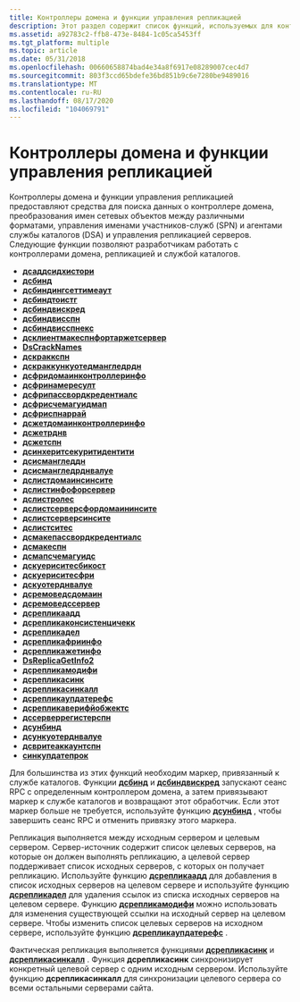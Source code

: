 ```yaml
---
title: Контроллеры домена и функции управления репликацией
description: Этот раздел содержит список функций, используемых для контроллера домена и управления репликацией.
ms.assetid: a92783c2-ffb8-473e-8484-1c05ca5453ff
ms.tgt_platform: multiple
ms.topic: article
ms.date: 05/31/2018
ms.openlocfilehash: 00660658874bad4e34a8f6917e08289007cec4d7
ms.sourcegitcommit: 803f3ccd65bdefe36bd851b9c6e7280be9489016
ms.translationtype: MT
ms.contentlocale: ru-RU
ms.lasthandoff: 08/17/2020
ms.locfileid: "104069791"
---
```

# <a name="domain-controller-and-replication-management-functions"></a>Контроллеры домена и функции управления репликацией

Контроллеры домена и функции управления репликацией предоставляют средства для поиска данных о контроллере домена, преобразования имен сетевых объектов между различными форматами, управления именами участников-служб (SPN) и агентами службы каталогов (DSA) и управления репликацией серверов. Следующие функции позволяют разработчикам работать с контроллерами домена, репликацией и службой каталогов.

-   [**дсаддсидхистори**](/windows/desktop/api/Ntdsapi/nf-ntdsapi-dsaddsidhistorya)
-   [**дсбинд**](/windows/desktop/api/Ntdsapi/nf-ntdsapi-dsbinda)
-   [**дсбиндингсеттимеаут**](/windows/desktop/api/Ntdsapi/nf-ntdsapi-dsbindingsettimeout)
-   [**дсбиндтоистг**](/windows/desktop/api/Ntdsapi/nf-ntdsapi-dsbindtoistga)
-   [**дсбиндвискред**](/windows/desktop/api/Ntdsapi/nf-ntdsapi-dsbindwithcreda)
-   [**дсбиндвисспн**](/windows/desktop/api/Ntdsapi/nf-ntdsapi-dsbindwithspna)
-   [**дсбиндвисспнекс**](/windows/desktop/api/Ntdsapi/nf-ntdsapi-dsbindwithspnexa)
-   [**дсклиентмакеспнфортаржетсервер**](/windows/desktop/api/Ntdsapi/nf-ntdsapi-dsclientmakespnfortargetservera)
-   [**DsCrackNames**](/windows/desktop/api/Ntdsapi/nf-ntdsapi-dscracknamesa)
-   [**дскраккспн**](/windows/desktop/api/Dsparse/nf-dsparse-dscrackspna)
-   [**дскраккункуотедмангледрдн**](/windows/desktop/api/Dsparse/nf-dsparse-dscrackunquotedmangledrdna)
-   [**дсфридомаинконтроллеринфо**](/windows/desktop/api/Ntdsapi/nf-ntdsapi-dsfreedomaincontrollerinfoa)
-   [**дсфринамересулт**](/windows/desktop/api/Ntdsapi/nf-ntdsapi-dsfreenameresulta)
-   [**дсфрипассвордкредентиалс**](/windows/desktop/api/Ntdsapi/nf-ntdsapi-dsfreepasswordcredentials)
-   [**дсфрисчемагуидмап**](/windows/desktop/api/Ntdsapi/nf-ntdsapi-dsfreeschemaguidmapa)
-   [**дсфриспнаррай**](/windows/desktop/api/Ntdsapi/nf-ntdsapi-dsfreespnarraya)
-   [**дсжетдомаинконтроллеринфо**](/windows/desktop/api/Ntdsapi/nf-ntdsapi-dsgetdomaincontrollerinfoa)
-   [**дсжетрднв**](/windows/desktop/api/Dsparse/nf-dsparse-dsgetrdnw)
-   [**дсжетспн**](/windows/desktop/api/Ntdsapi/nf-ntdsapi-dsgetspna)
-   [**дсинхеритсекуритидентити**](/windows/desktop/api/Ntdsapi/nf-ntdsapi-dsinheritsecurityidentitya)
-   [**дсисмангледдн**](/windows/desktop/api/Dsparse/nf-dsparse-dsismangleddna)
-   [**дсисмангледрднвалуе**](/windows/desktop/api/Dsparse/nf-dsparse-dsismangledrdnvaluea)
-   [**дслистдомаинсинсите**](/windows/desktop/api/Ntdsapi/nf-ntdsapi-dslistdomainsinsitea)
-   [**дслистинфофорсервер**](/windows/desktop/api/Ntdsapi/nf-ntdsapi-dslistinfoforservera)
-   [**дслистролес**](/windows/desktop/api/Ntdsapi/nf-ntdsapi-dslistrolesa)
-   [**дслистсерверсфордомаининсите**](/windows/desktop/api/Ntdsapi/nf-ntdsapi-dslistserversfordomaininsitea)
-   [**дслистсерверсинсите**](/windows/desktop/api/Ntdsapi/nf-ntdsapi-dslistserversinsitea)
-   [**дслистситес**](/windows/desktop/api/Ntdsapi/nf-ntdsapi-dslistsitesa)
-   [**дсмакепассвордкредентиалс**](/windows/desktop/api/Ntdsapi/nf-ntdsapi-dsmakepasswordcredentialsa)
-   [**дсмакеспн**](/windows/desktop/api/Dsparse/nf-dsparse-dsmakespna)
-   [**дсмапсчемагуидс**](/windows/desktop/api/Ntdsapi/nf-ntdsapi-dsmapschemaguidsa)
-   [**дскуериситесбикост**](/windows/desktop/api/Ntdsapi/nf-ntdsapi-dsquerysitesbycosta)
-   [**дскуериситесфри**](/windows/desktop/api/Ntdsapi/nf-ntdsapi-dsquerysitesfree)
-   [**дскуотерднвалуе**](/windows/desktop/api/Dsparse/nf-dsparse-dsquoterdnvaluea)
-   [**дсремоведсдомаин**](/windows/desktop/api/Ntdsapi/nf-ntdsapi-dsremovedsdomaina)
-   [**дсремоведссервер**](/windows/desktop/api/Ntdsapi/nf-ntdsapi-dsremovedsservera)
-   [**дсрепликаадд**](/windows/desktop/api/Ntdsapi/nf-ntdsapi-dsreplicaadda)
-   [**дсрепликаконсистенцичекк**](/windows/desktop/api/Ntdsapi/nf-ntdsapi-dsreplicaconsistencycheck)
-   [**дсрепликадел**](/windows/desktop/api/Ntdsapi/nf-ntdsapi-dsreplicadela)
-   [**дсрепликафриинфо**](/windows/desktop/api/Ntdsapi/nf-ntdsapi-dsreplicafreeinfo)
-   [**дсрепликажетинфо**](/windows/desktop/api/Ntdsapi/nf-ntdsapi-dsreplicagetinfow)
-   [**DsReplicaGetInfo2**](/windows/desktop/api/Ntdsapi/nf-ntdsapi-dsreplicagetinfo2w)
-   [**дсрепликамодифи**](/windows/desktop/api/Ntdsapi/nf-ntdsapi-dsreplicamodifya)
-   [**дсрепликасинк**](/windows/desktop/api/Ntdsapi/nf-ntdsapi-dsreplicasynca)
-   [**дсрепликасинкалл**](/windows/desktop/api/Ntdsapi/nf-ntdsapi-dsreplicasyncalla)
-   [**дсрепликаупдатерефс**](/windows/desktop/api/Ntdsapi/nf-ntdsapi-dsreplicaupdaterefsa)
-   [**дсрепликаверифйобжектс**](/windows/desktop/api/Ntdsapi/nf-ntdsapi-dsreplicaverifyobjectsa)
-   [**дссерверрегистерспн**](/windows/desktop/api/Ntdsapi/nf-ntdsapi-dsserverregisterspna)
-   [**дсунбинд**](/windows/desktop/api/Ntdsapi/nf-ntdsapi-dsunbinda)
-   [**дсункуотерднвалуе**](/windows/desktop/api/Dsparse/nf-dsparse-dsunquoterdnvaluea)
-   [**дсвритеаккаунтспн**](/windows/desktop/api/Ntdsapi/nf-ntdsapi-dswriteaccountspna)
-   [**синкупдатепрок**](/previous-versions/windows/desktop/legacy/ms677968(v=vs.85))

Для большинства из этих функций необходим маркер, привязанный к службе каталогов. Функции [**дсбинд**](/windows/desktop/api/Ntdsapi/nf-ntdsapi-dsbinda) и [**дсбиндвискред**](/windows/desktop/api/Ntdsapi/nf-ntdsapi-dsbindwithcreda) запускают сеанс RPC с определенным контроллером домена, а затем привязывают маркер к службе каталогов и возвращают этот обработчик. Если этот маркер больше не требуется, используйте функцию [**дсунбинд**](/windows/desktop/api/Ntdsapi/nf-ntdsapi-dsunbinda) , чтобы завершить сеанс RPC и отменить привязку этого маркера.

Репликация выполняется между исходным сервером и целевым сервером. Сервер-источник содержит список целевых серверов, на которые он должен выполнять репликацию, а целевой сервер поддерживает список исходных серверов, с которых он получает репликацию. Используйте функцию [**дсрепликаадд**](/windows/desktop/api/Ntdsapi/nf-ntdsapi-dsreplicaadda) для добавления в список исходных серверов на целевом сервере и используйте функцию [**дсрепликадел**](/windows/desktop/api/Ntdsapi/nf-ntdsapi-dsreplicadela) для удаления ссылок из списка исходных серверов на целевом сервере. Функцию [**дсрепликамодифи**](/windows/desktop/api/Ntdsapi/nf-ntdsapi-dsreplicamodifya) можно использовать для изменения существующей ссылки на исходный сервер на целевом сервере. Чтобы изменить список целевых серверов на исходном сервере, используйте функцию [**дсрепликаупдатерефс**](/windows/desktop/api/Ntdsapi/nf-ntdsapi-dsreplicaupdaterefsa) .

Фактическая репликация выполняется функциями [**дсрепликасинк**](/windows/desktop/api/Ntdsapi/nf-ntdsapi-dsreplicasynca) и [**дсрепликасинкалл**](/windows/desktop/api/Ntdsapi/nf-ntdsapi-dsreplicasyncalla) . Функция **дсрепликасинк** синхронизирует конкретный целевой сервер с одним исходным сервером. Используйте функцию **дсрепликасинкалл** для синхронизации целевого сервера со всеми остальными серверами сайта.

 

 